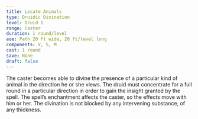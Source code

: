```yaml
---
title: Locate Animals
type: Druidic Divination
level: Druid 1
range: Caster
duration: 1 round/level
aoe: Path 20 ft wide, 20 ft/level long
components: V, S, M
cast: 1 round
save: None
draft: false
---
```


The caster becomes able to divine the presence of a particular kind of animal in the direction he or she views. The druid must concentrate for a full round in a particular direction in order to gain the insight granted by the spell. The spell’s enchantment affects the caster, so the effects move with him or her. The divination is not blocked by any intervening substance, of any thickness.
